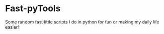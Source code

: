 Fast-pyTools
============

Some random fast little scripts I do in python for fun or making my daily life easier!
